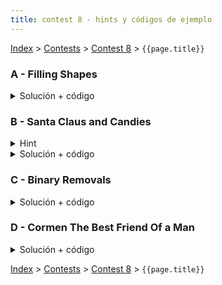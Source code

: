 ```yaml
---
title: contest 8 - hints y códigos de ejemplo
---
```


[Index](../index) > [Contests](../contests) > [Contest 8](../contests#contest-8) > ```{{page.title}}```

### A - Filling Shapes
<details> 
  <summary>Solución + código</summary>
  Si la cantidad de columnas es impar, es imposible rellenar, en otro caso siempre hay dos formas por cada dos columnas, luego la respuesta es 2^(N / 2).
  <a href="https://github.com/BenjaminRubio/CompetitiveProgramming/blob/master/Problems/Codeforces/FillingShapes.cpp">Código de ejemplo</a>
</details>

### B - Santa Claus and Candies
<details> 
  <summary>Hint</summary>   
  La forma óptima de entregar dulces siempre será 1 al primero, 2 al segundo, ... y al último que alcances todo lo que te quede.
</details>
<details> 
  <summary>Solución + código</summary>
  La suma de 1 + 2 + ... + N = N * (N + 1) / 2, luego basta ver en qué momento esto se pasa de la cantidad de dulces que tienes y entregar el N justo antes de que se pase. Usar la estrategia del Hint para repartir.
  <a href="https://github.com/BenjaminRubio/CompetitiveProgramming/blob/master/Problems/Codeforces/SantaClausAndCandies.cpp">Código de ejemplo</a>
</details>

### C - Binary Removals
<details> 
  <summary>Solución + código</summary>
  Nos piden dejar el string de la forma 000...000111...111, cómo no se pueden eliminar dígitos seguidos, el primer momento donde se vean dos 1 juntos, mientras no hayan dos 0 juntos luego de eso se podrá.
  <a href="https://github.com/BenjaminRubio/CompetitiveProgramming/blob/master/Problems/Codeforces/BinaryRemovals.cpp">Código de ejemplo</a>
</details>

### D - Cormen The Best Friend Of a Man
<details> 
  <summary>Solución + código</summary>
  De forma codiciosa, si recorremos el arreglo que se nos entrega, siempre conviene aumentar el número actual al mínimo que haga que la suma del actual y el anterior sea >= K, esto llegará a la menor cantidad de adiciones.
  <a href="https://github.com/BenjaminRubio/CompetitiveProgramming/blob/master/Problems/Codeforces/CormenTheBestFriendOfAMan.cpp">Código de ejemplo</a>
</details>

<!-- <details> 
  <summary>Hint</summary>   
</details>
<details> 
  <summary>Solución + código</summary>
  <a href="">Código de ejemplo</a>
</details> -->

[Index](../index) > [Contests](../contests) > [Contest 8](../contests#contest-8) > ```{{page.title}}```
